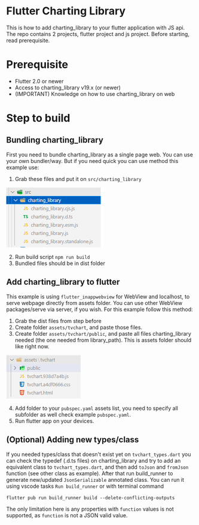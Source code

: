 # Flutter Charting Library 

This is how to add charting_library to your flutter application with JS api.
The repo contains 2 projects, flutter project and js project.
Before starting, read prerequisite.

# Prerequisite

- Flutter 2.0 or newer
- Access to charting_library v19.x (or newer)
- (IMPORTANT) Knowledge on how to use charting_library on web

# Step to build

## Bundling charting_library

First you need to bundle charting_library as a single page web.
You can use your own bundler/way. But if you need quick you can use method this example use:

1. Grab these files and put it on `src/charting_library`

![chart-src](./docs/images/chart-src.png)

2. Run build script `npm run build`
3. Bundled files should be in dist folder

## Add charting_library to flutter

This example is using `flutter_inappwebview` for WebView and localhost, to serve webpage directly from assets folder. You can use other WebView packages/serve via server, if you wish.
For this example follow this method:

1. Grab the dist files from step before
2. Create folder `assets/tvchart`, and paste those files.
3. Create folder `assets/tvchart/public`, and paste all files charting_library needed (the one needed from library_path). This is assets folder should like right now.

![flutter-assets](./docs/images/flutter-assets.png)

4. Add folder to your `pubspec.yaml` assets list, you need to specify all subfolder as well check example `pubspec.yaml`.
5. Run flutter app on your devices.


## (Optional) Adding new types/class

If you needed types/class that doesn't exist yet on `tvchart_types.dart` you can check the typedef (.d.ts files) on charting_library and try to add an equivalent class to `tvchart_types.dart`, and then add `toJson` and `fromJson` function (see other class as example).
After that run build_runner to generate new/updated `JsonSerializable` annotated class. You can run it using vscode tasks `Run build_runner` or with terminal command
```
flutter pub run build_runner build --delete-conflicting-outputs
```

The only limitation here is any properties with `function` values is not supported, as `function` is not a JSON valid value.

